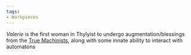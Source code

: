 ```yaml
---
tags:
- Workpieces
---
```


*Valerie* is the first woman in Thylyist to undergo augmentation/blessings from the [True Machinists](..\..\Groupings\Cults%20and%20Religions\True%20Machinists.md), along with some innate ability to interact with automatons
